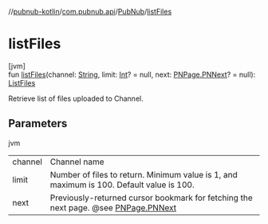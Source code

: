 //[pubnub-kotlin](../../../index.md)/[com.pubnub.api](../index.md)/[PubNub](index.md)/[listFiles](list-files.md)

# listFiles

[jvm]\
fun [listFiles](list-files.md)(channel: [String](https://kotlinlang.org/api/latest/jvm/stdlib/kotlin/-string/index.html), limit: [Int](https://kotlinlang.org/api/latest/jvm/stdlib/kotlin/-int/index.html)? = null, next: [PNPage.PNNext](../../com.pubnub.api.models.consumer.objects/-p-n-page/-p-n-next/index.md)? = null): [ListFiles](../../com.pubnub.api.endpoints.files/-list-files/index.md)

Retrieve list of files uploaded to Channel.

## Parameters

jvm

| | |
|---|---|
| channel | Channel name |
| limit | Number of files to return. Minimum value is 1, and maximum is 100. Default value is 100. |
| next | Previously-returned cursor bookmark for fetching the next page. @see [PNPage.PNNext](../../com.pubnub.api.models.consumer.objects/-p-n-page/-p-n-next/index.md) |
